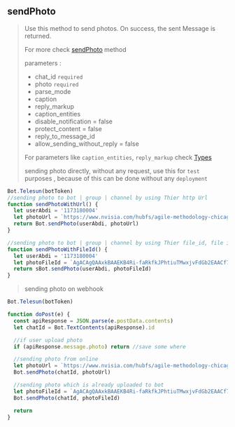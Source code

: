 ## sendPhoto

> Use this method to send photos. On success, the sent Message is returned.
>
> For more check [sendPhoto](https://core.telegram.org/bots/api#sendphoto) method
>
> parameters :
>
> - chat_id `required`
> - photo `required`
> - parse_mode
> - caption
> - reply_markup
> - caption_entities
> - disable_notification = false
> - protect_content = false
> - reply_to_message_id
> - allow_sending_without_reply = false
>
> For parameters like `caption_entities`, `reply_markup` check [Types](https://github.com/abdiu34567/telesn.js/tree/main/Docs/Types)
>
> sending photo directly, without any request, use this for `test` purposes , because of this can be done without any `deployment`

```js
Bot.Telesun(botToken)
//sending photo to bot | group | channel by using Thier http Url
function sendPhotoWithUrl() {
  let userAbdi = '1173180004'
  let photoUrl = `https://www.nvisia.com/hubfs/agile-methodology-chicago.png`
  return Bot.sendPhoto(userAbdi, photoUrl)
}

//sending photo to bot | group | channel by using Thier file_id, file id can be found only if you upload file on Bot | group | channel
function sendPhotoWithFileId() {
  let userAbdi = '1173180004'
  let photoFileId = `AgACAgQAAxkBAAEKB4Ri-faRkfkJPhtiuTMwxjvFdGb2EAACf7gxG5ZTyVNio98lZ7PwIgEAAwIAA3MAAykE`
  return sBot.sendPhoto(userAbdi, photoFileId)
}
```

> sending photo on webhook

```js
Bot.Telesun(botToken)

function doPost(e) {
  const apiResponse = JSON.parse(e.postData.contents)
  let chatId = Bot.TextContents(apiResponse).id

  //if user upload photo
  if (apiResponse.message.photo) return //save some where

  //sending photo from online
  let photoUrl = `https://www.nvisia.com/hubfs/agile-methodology-chicago.png`
  Bot.sendPhoto(chatId, photoUrl)

  //sending photo which is already uploaded to bot
  let photoFileId = `AgACAgQAAxkBAAEKB4Ri-faRkfkJPhtiuTMwxjvFdGb2EAACf7gxG5ZTyVNio98lZ7PwIgEAAwIAA3MAAykE`
  Bot.sendPhoto(chatId, photoFileId)

  return
}
```

